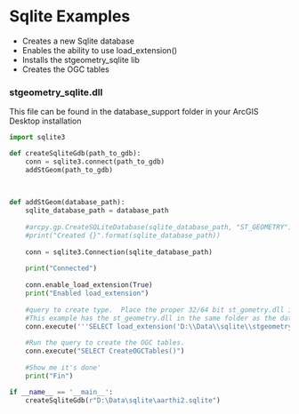 # Sqlite Examples
- Creates a new Sqlite database
- Enables the ability to use load_extension()
- Installs the stgeometry_sqlite lib
- Creates the OGC tables

### stgeometry_sqlite.dll
This file can be found in the database_support folder in your ArcGIS Desktop installation

```python
import sqlite3

def createSqliteGdb(path_to_gdb):
    conn = sqlite3.connect(path_to_gdb)
    addStGeom(path_to_gdb)
  
  

def addStGeom(database_path):
    sqlite_database_path = database_path
    
    #arcpy.gp.CreateSQLiteDatabase(sqlite_database_path, "ST_GEOMETRY")
    #print("Created {}".format(sqlite_database_path))
    
    conn = sqlite3.Connection(sqlite_database_path)
    
    print("Connected")
    
    conn.enable_load_extension(True)
    print("Enabled load_extension")
    
    #query to create type.  Place the proper 32/64 bit st_gometry.dll in a good place.  
    #This example has the st_geometry.dll in the same folder as the database
    conn.execute('''SELECT load_extension('D:\\Data\\sqlite\\stgeometry_sqlite_64.dll','SDE_SQL_funcs_init')''')
    
    #Run the query to create the OGC tables.
    conn.execute("SELECT CreateOGCTables()")
    
    #Show me it's done'
    print("Fin")

if __name__ == '__main__':
    createSqliteGdb(r"D:\Data\sqlite\aarthi2.sqlite")
```
